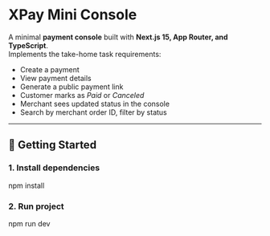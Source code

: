 # XPay Mini Console

A minimal **payment console** built with **Next.js 15, App Router, and TypeScript**.  
Implements the take-home task requirements:

- Create a payment
- View payment details
- Generate a public payment link
- Customer marks as *Paid* or *Canceled*
- Merchant sees updated status in the console
- Search by merchant order ID, filter by status

---

## 🚀 Getting Started

### 1. Install dependencies

npm install

### 2. Run project

npm run dev
